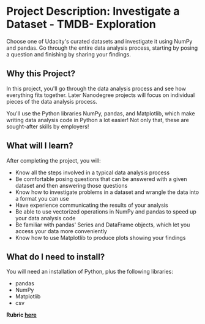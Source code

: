 # Project Description: Investigate a Dataset - TMDB- Exploration

Choose one of Udacity's curated datasets and investigate it using NumPy and pandas. Go through the entire data analysis process, starting by posing a question and finishing by sharing your findings.

## Why this Project?
In this project, you'll go through the data analysis process and see how everything fits together. Later Nanodegree projects will focus on individual pieces of the data analysis process.

You'll use the Python libraries NumPy, pandas, and Matplotlib, which make writing data analysis code in Python a lot easier! Not only that, these are sought-after skills by employers!

## What will I learn?
After completing the project, you will:

- Know all the steps involved in a typical data analysis process
- Be comfortable posing questions that can be answered with a given dataset and then answering those questions
- Know how to investigate problems in a dataset and wrangle the data into a format you can use
- Have experience communicating the results of your analysis
- Be able to use vectorized operations in NumPy and pandas to speed up your data analysis code
- Be familiar with pandas' Series and DataFrame objects, which let you access your data more conveniently
- Know how to use Matplotlib to produce plots showing your findings

## What do I need to install?
You will need an installation of Python, plus the following libraries:
* pandas
* NumPy
* Matplotlib
* csv

**Rubric [here](https://review.udacity.com/#!/projects/3176718735/rubric)** 
